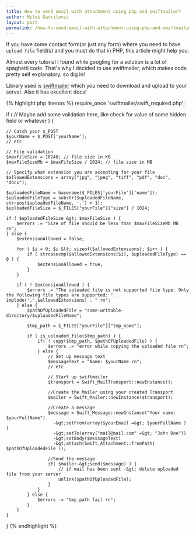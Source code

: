 ```yaml
---
title: How to send email with attachment using php and swiftmailer?
author: Miloš Gavrilović
layout: post
permalink: /how-to-send-email-with-attachment-using-php-and-swiftmailer/
---
```

If you have some contact form(or just any form) where you need to have `upload file` field(s) and you must do that in PHP, this article might help you.

Almost every tutorial I found while googling for a solution is a lot of spaghetti code. That's why I decided to use swiftmailer, which makes code pretty self explanatory, so dig in!

Library used is [swiftmailer](http://swiftmailer.org/) which you need to download and upload to your server. Also it has excellent docs!

{% highlight php linenos %}
require_once 'swiftmailer/swift_required.php';

if ( // Maybe add some validation here, like check for value of some hidden field or whatever ) {

    // Catch your $_POST
    $yourName = $_POST['yourName'];
    // etc

    // File validation
    $maxFileSize = 10240; // file size in KB
    $maxFileSizeMb = $maxFileSize / 1024; // file size in MB

    // Specify what extension you are accepting for your file
    $allowedExtensions = array("jpg", "jpeg", "tiff", "pdf", "doc", "docx");

    $uploadedFileName = basename($_FILES['yourFile']['name']);
    $uploadedFileType = substr($uploadedFileName, strrpos($uploadedFileName, '.') + 1);
    $uploadedFileSize = $_FILES["yourFile"]["size"] / 1024;

    if ( $uploadedFileSize &gt; $maxFileSize ) {
        $errors .= "Size of file should be less than $maxFileSizeMb MB rn";
    } else {
        $extensionAllowed = false;

        for ( $i = 0; $i &lt; sizeof($allowedExtensions); $i++ ) {
            if ( strcasecmp($allowedExtensions[$i], $uploadedFileType) == 0 ) {
                $extensionAllowed = true;
            }
        }

        if ( ! $extensionAllowed ) {
            $errors .= "The uploaded file is not supported file type. Only the following file types are supported: " . implode(',',$allowedExtensions) . " rn";
        } else {
            $pathOfUploadedFile = "some-writable-directory/$uploadedFileName";

            $tmp_path = $_FILES["yourFile"]["tmp_name"];

            if ( is_uploaded_file($tmp_path) ) {
                if( ! copy($tmp_path, $pathOfUploadedFile) ) {
                    $errors .= "error while copying the uploaded file rn";
                } else {
                    // Set up message text
                    $messageText = "Name: $yourName rn";
                    // etc

                    // Start up swiftmailer
                    $transport = Swift_MailTransport::newInstance();

                    //Create the Mailer using your created Transport
                    $mailer = Swift_Mailer::newInstance($transport);

                    //Create a message
                    $message = Swift_Message::newInstance("Your name: $yourFullName")
                      -&gt;setFrom(array($yourEmail =&gt; $yourFullName ) )
                      -&gt;setTo(array("mail@mail.com" =&gt; "John Doe"))
                      -&gt;setBody($messageText)
                      -&gt;attach(Swift_Attachment::fromPath( $pathOfUploadedFile ));

                    //Send the message
                    if( $mailer-&gt;send($message) ) {
                        // if mail has been sent -&gt; delete uploaded file from your server
                        unlink($pathOfUploadedFile);
                    }
                }
            } else {
                $errors .= "tmp_path fail rn";
            }
        }
    }
}
{% endhighlight %}
